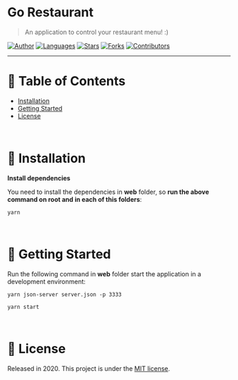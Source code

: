 # Go Restaurant

> An application to control your restaurant menu! :)

[![Author](https://img.shields.io/badge/author-jennifertakagi-ff9000?style=flat-square)](https://github.com/jennifertakagi)
[![Languages](https://img.shields.io/github/languages/count/jennifertakagi/go-restaurant?color=%23ff9000&style=flat-square)](#)
[![Stars](https://img.shields.io/github/stars/jennifertakagi/go-restaurant?color=ff9000&style=flat-square)](https://github.com/jennifertakagi/go-restaurant/stargazers)
[![Forks](https://img.shields.io/github/forks/jennifertakagi/go-restaurant?color=%23ff9000&style=flat-square)](https://github.com/jennifertakagi/go-restaurant/network/members)
[![Contributors](https://img.shields.io/github/contributors/jennifertakagi/go-restaurant?color=ff9000&style=flat-square)](https://github.com/jennifertakagi/go-restaurant/graphs/contributors)

---

# :pushpin: Table of Contents
* [Installation](#construction_worker-installation)
* [Getting Started](#runner-getting-started)
* [License](#closed_book-license)

<br />

# :construction_worker: Installation

**Install dependencies**

You need to install the dependencies in **web** folder, so **run the above command on root and in each of this folders**:

```yarn```

<br />

# :runner: Getting Started

Run the following command in **web** folder start the application in a development environment:

```yarn json-server server.json -p 3333```

```yarn start```

<br />


# :closed_book: License

Released in 2020.
This project is under the [MIT license](https://github.com/jennifertakagi/go-restaurant/master/LICENSE).
